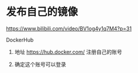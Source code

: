 
# 发布自己的镜像

https://www.bilibili.com/video/BV1og4y1q7M4?p=31

DockerHub

1. 地址 https://hub.docker.com/ 注册自己的账号

2. 确定这个账号可以登录

